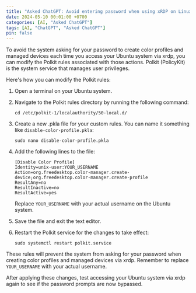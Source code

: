 ```yaml
---
title: "Asked ChatGPT: Avoid entering password when using xRDP on Linux"
date: 2024-05-10 00:01:00 +0700
categories: [AI, "Asked ChatGPT"]
tags: [AI, "ChatGPT", "Asked ChatGPT"]
pin: false
---
```


To avoid the system asking for your password to create color profiles and managed devices each time you access your Ubuntu system via xrdp, you can modify the Polkit rules associated with those actions. Polkit (PolicyKit) is the system service that manages user privileges. 

Here's how you can modify the Polkit rules:

1. Open a terminal on your Ubuntu system.
2. Navigate to the Polkit rules directory by running the following command:
   ```
   cd /etc/polkit-1/localauthority/50-local.d/
   ```
3. Create a new .pkla file for your custom rules. You can name it something like `disable-color-profile.pkla`:
   ```
   sudo nano disable-color-profile.pkla
   ```
4. Add the following lines to the file:
   ```
   [Disable Color Profile]
   Identity=unix-user:YOUR_USERNAME
   Action=org.freedesktop.color-manager.create-device;org.freedesktop.color-manager.create-profile
   ResultAny=no
   ResultInactive=no
   ResultActive=yes
   ```
   Replace `YOUR_USERNAME` with your actual username on the Ubuntu system.

5. Save the file and exit the text editor.

6. Restart the Polkit service for the changes to take effect:
   ```
   sudo systemctl restart polkit.service
   ```

These rules will prevent the system from asking for your password when creating color profiles and managed devices via xrdp. Remember to replace `YOUR_USERNAME` with your actual username.

After applying these changes, test accessing your Ubuntu system via xrdp again to see if the password prompts are now bypassed.
